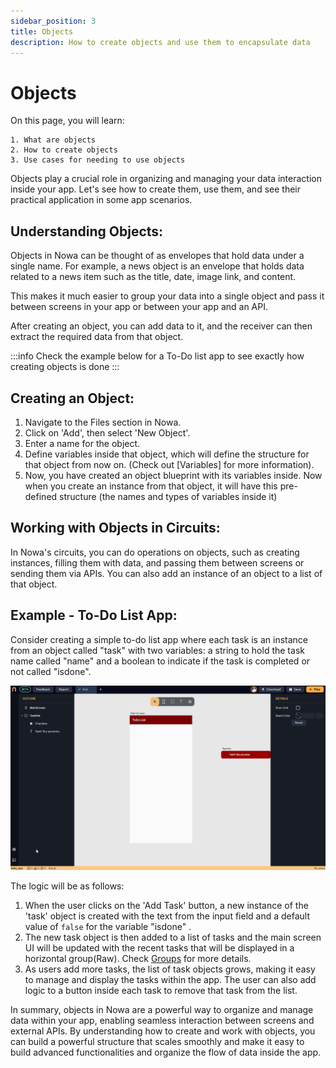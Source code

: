 ```yaml
---
sidebar_position: 3
title: Objects
description: How to create objects and use them to encapsulate data 
---
```


# Objects

On this page, you will learn:
```
1. What are objects
2. How to create objects
3. Use cases for needing to use objects
```

Objects play a crucial role in organizing and managing your data interaction inside your app. Let's see how to create them, use them, and see their practical application in some app scenarios.

## Understanding Objects:

Objects in Nowa can be thought of as envelopes that hold data under a single name. For example, a news object is an envelope that holds data related to a news item such as the title, date, image link, and content. 

This makes it much easier to group your data into a single object and pass it between screens in your app or between your app and an API. 

After creating an object, you can add data to it, and the receiver can then extract the required data from that object.

:::info
Check the example below for a To-Do list app to see exactly how creating objects is done
:::

## Creating an Object:

1.  Navigate to the Files section in Nowa.
2.  Click on 'Add', then select 'New Object'.
3.  Enter a name for the object.
4.  Define variables inside that object, which will define the structure for that object from now on. (Check out [Variables] for more information).
5.  Now, you have created an object blueprint with its variables inside. Now when you create an instance from that object, it will have this pre-defined structure (the names and types of variables inside it)

## Working with Objects in Circuits:

In Nowa's circuits, you can do operations on objects, such as creating instances, filling them with data, and passing them between screens or sending them via APIs. You can also add an instance of an object to a list of that object.

## Example - To-Do List App:

Consider creating a simple to-do list app where each task is an instance from an object called "task" with two variables: a string to hold the task name called "name" and a boolean to indicate if the task is completed or not called "isdone".

![](./img/create_object.gif)


The logic will be as follows:

1.  When the user clicks on the 'Add Task' button, a new instance of the 'task' object is created with the text from the input field and a default value of `false` for the variable "isdone" .
2.  The new task object is then added to a list of tasks and the main screen UI will be updated with the recent tasks that will be displayed in a horizontal group(Raw). Check [Groups](../ui/groups.md) for more details.
3.  As users add more tasks, the list of task objects grows, making it easy to manage and display the tasks within the app. The user can also add logic to a button inside each task to remove that task from the list.

In summary, objects in Nowa are a powerful way to organize and manage data within your app, enabling seamless interaction between screens and external APIs. By understanding how to create and work with objects, you can build a powerful structure that scales smoothly and make it easy to build advanced functionalities and organize the flow of data inside the app.


